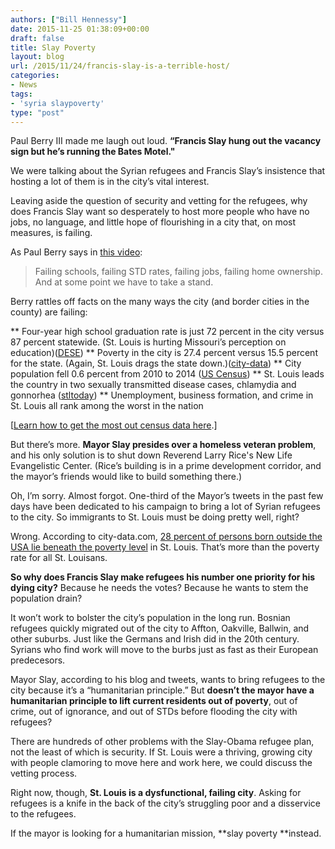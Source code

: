 ```yaml
---
authors: ["Bill Hennessy"]
date: 2015-11-25 01:38:09+00:00
draft: false
title: Slay Poverty
layout: blog
url: /2015/11/24/francis-slay-is-a-terrible-host/
categories:
- News
tags:
- 'syria slaypoverty'
type: "post"
---
```


Paul Berry III made me laugh out loud. **“Francis Slay hung out the vacancy sign but he’s running the Bates Motel."**

We were talking about the Syrian refugees and Francis Slay’s insistence that hosting a lot of them is in the city’s vital interest.

Leaving aside the question of security and vetting for the refugees, why does Francis Slay want so desperately to host more people who have no jobs, no language, and little hope of flourishing in a city that, on most measures, is failing.

As Paul Berry says in [this video](https://www.berryformissouri.com):



> Failing schools, failing STD rates, failing jobs, failing home ownership. And at some point we have to take a stand.



Berry rattles off facts on the many ways the city (and border cities in the county) are failing:




** Four-year high school graduation rate is just 72 percent in the city versus 87 percent statewide. (St. Louis is hurting Missouri’s perception on education)([DESE](https://mcds.dese.mo.gov/guidedinquiry/School%20Report%20Card/District%20Report%20Card.aspx?rp:SchoolYear=2015&rp:SchoolYear=2014&rp:SchoolYear=2013&rp:SchoolYear=2012&rp:DistrictCode=115115#Pa01fd8f448cc47a8b49db20420eb2e93_2_1628iT21))
** Poverty in the city is 27.4 percent versus 15.5 percent for the state. (Again, St. Louis drags the state down.)([city-data](https://www.city-data.com/poverty/poverty-St.-Louis-Missouri.html))
** City population fell 0.6 percent from 2010 to 2014 ([US Census](https://www.census.gov/quickfacts/))
** St. Louis leads the country in two sexually transmitted disease cases, chlamydia and gonnorhea ([stltoday](https://www.stltoday.com/lifestyles/health-med-fit/health/st-louis-still-ranks-highest-in-std-rates/article_8f3585f8-c896-5624-8176-569aa84fd009.html))
** Unemployment, business formation, and crime in St. Louis all rank among the worst in the nation


[[Learn how to get the most out census data here](https://backgroundchecks.org/us-census-guide-how-to-get-the-most-out-of-census-gov.html).]

But there’s more. **Mayor Slay presides over a homeless veteran problem**, and his only solution is to shut down Reverend Larry Rice's New Life Evangelistic Center. (Rice’s building is in a prime development corridor, and the mayor’s friends would like to build something there.)

Oh, I’m sorry. Almost forgot. One-third of the Mayor’s tweets in the past few days have been dedicated to his campaign to bring a lot of Syrian refugees to the city. So immigrants to St. Louis must be doing pretty well, right?

Wrong. According to city-data.com, [28 percent of persons born outside the USA lie beneath the poverty level](https://www.city-data.com/poverty/poverty-St.-Louis-Missouri.html) in St. Louis. That’s more than the poverty rate for all St. Louisans.

**So why does Francis Slay make refugees his number one priority for his dying city?** Because he needs the votes? Because he wants to stem the population drain?

It won’t work to bolster the city’s population in the long run. Bosnian refugees quickly migrated out of the city to Affton, Oakville, Ballwin, and other suburbs. Just like the Germans and Irish did in the 20th century. Syrians who find work will move to the burbs just as fast as their European predecesors.

Mayor Slay, according to his blog and tweets, wants to bring refugees to the city because it’s a “humanitarian principle.” But **doesn’t the mayor have a humanitarian principle to lift current residents out of poverty**, out of crime, out of ignorance, and out of STDs before flooding the city with refugees?

There are hundreds of other problems with the Slay-Obama refugee plan, not the least of which is security. If St. Louis were a thriving, growing city with people clamoring to move here and work here, we could discuss the vetting process.

Right now, though, **St. Louis is a dysfunctional, failing city**. Asking for refugees is a knife in the back of the city’s struggling poor and a disservice to the refugees.

If the mayor is looking for a humanitarian mission, **slay poverty **instead.
